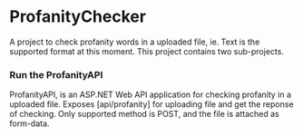 # ProfanityChecker
A project to check profanity words in a uploaded file, ie. Text is the supported format at this moment. This project contains two sub-projects.

### Run the ProfanityAPI

ProfanityAPI, is an ASP.NET Web API application for checking profanity in a uploaded file. Exposes [api/profanity] for uploading file and get the reponse of checking. Only supported method is POST, and the file is attached as form-data.

